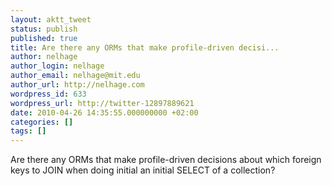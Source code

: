 ```yaml
---
layout: aktt_tweet
status: publish
published: true
title: Are there any ORMs that make profile-driven decisi...
author: nelhage
author_login: nelhage
author_email: nelhage@mit.edu
author_url: http://nelhage.com
wordpress_id: 633
wordpress_url: http://twitter-12897889621
date: 2010-04-26 14:35:55.000000000 +02:00
categories: []
tags: []
---
```

Are there any ORMs that make profile-driven decisions about which foreign keys to JOIN when doing initial an initial SELECT of a collection?
